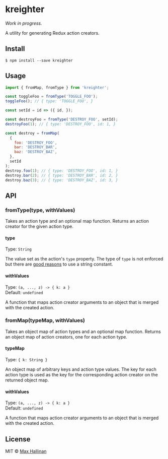 # kreighter

*Work in progress.*

A utility for generating Redux action creators.


## Install

```
$ npm install --save kreighter
```


## Usage

```js
import { fromMap, fromType } from 'kreighter';

const toggleFoo = fromType('TOGGLE_FOO');
toggleFoo(); // { type: 'TOGGLE_FOO', }

const setId = id => ({ id, });

const destroyFoo = fromType('DESTROY_FOO', setId);
destroyFoo(1); // { type: 'DESTROY_FOO', id: 1, }

const destroy = fromMap(
  {
    foo: 'DESTROY_FOO',
    bar: 'DESTROY_BAR',
    baz: 'DESTROY_BAZ',
  },
  setId
);
destroy.foo(1); // { type: 'DESTROY_FOO', id: 1, }
destroy.bar(2); // { type: 'DESTROY_BAR', id: 2, }
destroy.baz(3); // { type: 'DESTROY_BAZ', id: 3, }
```


## API

### fromType(type, withValues)

Takes an action type and an optional map function. Returns an action creator for
the given action type.

#### type

Type: `String`

The value set as the action's `type` property. The type of `type` is not
enforced but there are [good reasons](http://redux.js.org/docs/faq/Actions.html#why-should-type-be-a-string-or-at-least-serializable-why-should-my-action-types-be-constants)
to use a string constant.

#### withValues

Type: `(a, ..., z) -> { k: a }`<br>
Default: `undefined`

A function that maps action creator arguments to an object that is merged
with the created action.


### fromMap(typeMap, withValues)

Takes an object map of action types and an optional map function. Returns
an object map of action creators, one for each action type.

#### typeMap

Type: `{ k: String }`

An object map of arbitrary keys and action type values. The key for each action type
is used as the key for the corresponding action creator on the returned object map.

#### withValues

Type: `(a, ..., z) -> { k: a }`<br>
Default: `undefined`

A function that maps action creator arguments to an object that is merged
with the created action.


## License

MIT © [Max Hallinan](https://github.com/maxhallinan)

